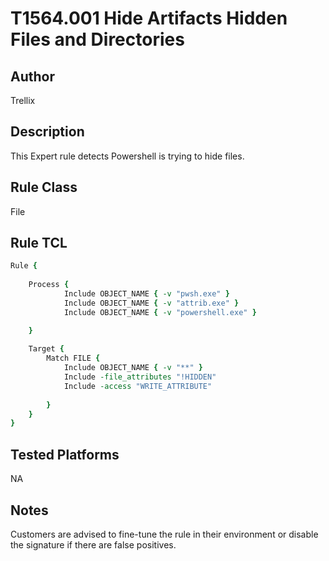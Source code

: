 # T1564.001 Hide Artifacts Hidden Files and Directories

## Author
Trellix

## Description
This Expert rule detects Powershell is trying to hide files.

## Rule Class 
File

## Rule TCL
```tcl
Rule {                                                
	
    Process {
            Include OBJECT_NAME { -v "pwsh.exe" }                                         
            Include OBJECT_NAME { -v "attrib.exe" }       
            Include OBJECT_NAME { -v "powershell.exe" }       

    }                                                 
                                                      
    Target {                                          
        Match FILE {                                  
            Include OBJECT_NAME { -v "**" }            
            Include -file_attributes "!HIDDEN"
            Include -access "WRITE_ATTRIBUTE"                    
                                                      
        }                                             
    }                                                 
}         
```

## Tested Platforms
NA

## Notes
Customers are advised to fine-tune the rule in their environment or disable the signature if there are false positives.
